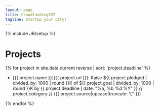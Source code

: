 ```yaml
---
layout: page
title: Crowdfunding937
tagline: Startup your city!
---
```

{% include JB/setup %}

# Projects

{% for project in site.data.current reverse | sort: 'project.deadline' %}
  - [{{ project.name }}]({{ project.url }}): Raise ${{ project.pledged | divided_by: 1000 | round }}K of ${{ project.goal | divided_by: 1000 | round }}K
  by {{ project.deadline | date: "%a, %b %d %Y" }}
  *{{ project.category }}* ({{ project.source|upcase|truncate: 1,'' }})

{% endfor %}
